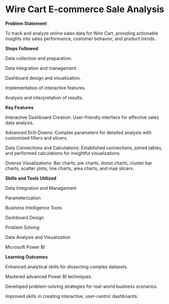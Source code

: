 # Wire Cart E-commerce Sale Analysis

**Problem Statement**

To track and analyze online sales data for Wire Cart, providing actionable insights into sales performance, customer behavior, and product trends.

**Steps Followed**

Data collection and preparation.

Data integration and management.

Dashboard design and visualization.

Implementation of interactive features.

Analysis and interpretation of results.

**Key Features**

Interactive Dashboard Creation: User-friendly interface for effective sales data analysis.

Advanced Drill-Downs: Complex parameters for detailed analysis with customized filters and slicers.

Data Connections and Calculations: Established connections, joined tables, and performed calculations for insightful visualizations.

Diverse Visualizations: Bar charts, pie charts, donut charts, cluster bar charts, scatter plots, line charts, area charts, and map slicers.

**Skills and Tools Utilized**

Data Integration and Management


Parameterization

Business Intelligence Tools

Dashboard Design

Problem Solving

Data Analysis and Visualization

Microsoft Power BI

**Learning Outcomes**

Enhanced analytical skills for dissecting complex datasets.

Mastered advanced Power BI techniques.

Developed problem-solving strategies for real-world business scenarios.

Improved skills in creating interactive, user-centric dashboards.
